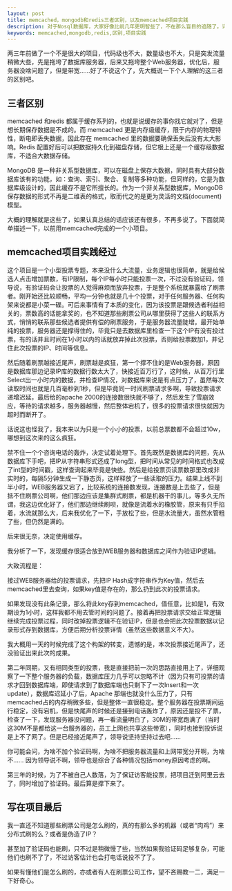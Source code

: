 ```yaml
---
layout: post
title: memcached，mongodb和redis三者区别，以及memcached项目实践
description: 对于Nosql数据库，大家好像比前几年更明智些了，不在那么盲目的追随了。详细阅读了一些介绍性的文字，此处记录一下这几个软件的区别，同时分享一个前两年做的一个用到memcached的构架。
keywords: memcached,mongodb,redis,区别,项目实践
---
```


两三年前做了一个不是很大的项目，代码级也不大，数量级也不大，只是突发流量稍微大些，先是拖垮了数据库服务器，后来又拖垮整个Web服务器，优化后，服务器没啥问题了，但是带宽……好了不说这个了，先大概说一下个人理解的这三者的区别吧。


## 三者区别 

memcached 和redis 都属于缓存系列的，也就是说缓存的事你找它就对了，但是想长期保存数据是不成的。而 memcached 更是内存级缓存，限于内存的物理特性，断电即丢失数据，因此存在 memcached 里的数据要确保丢失后没有太大影响。Redis 配置好后可以把数据持久化到磁盘存储，但它根上还是一个缓存级数据库，不适合大数据存储。

MongoDB 是一种非关系型数据库，可以在磁盘上保存大数据，同时具有大部分数据库该有的功能，如：查询、索引、聚合、复制等多种功能，但同样的，它是为数据库级设计的，因此缓存不是它所擅长的。作为一个非关系型数据库，MongoDB保存数据的形式不再是二维表的格式，取而代之的是更为灵活的文档(document)模型。

大概的理解就是这些了，如果认真总结的话应该还有很多，不再多说了。下面就简单描述一下，以前用memcached完成的一个小项目。


## memcached项目实践经过

这个项目是一个小型投票专题，本来没什么大流量，业务逻辑也很简单，就是给候选人点击增加票数，有IP限制，每个IP每小时只能投票一次，不过没有验证码，领导说，有验证码会让投票的人觉得麻烦而放弃投票，于是整个系统就暴露给了刷票者。刚开始还比较顺畅，平均一分钟也就是几十个投票，对于任何服务器、任何构架来说都是小菜一碟。可后来事情有了本质的变化，因为该投票是跟候选者利益相关的，票数高的话能拿奖的，也不知道那些刷票公司从哪里获得了这些人的联系方式，悄悄的联系那些候选者提供有偿的刷票服务，于是服务器流量陡增。最开始单纯的投票，服务器还是撑得住的，毕竟只是去数据库里检查一下这个IP有没有投过票，有的话并且时间在1小时以内的话就放弃掉此次投票，否则给投票数加1，并记住此次投票的IP、时间等信息。

然后随着刷票越接近尾声，刷票越是疯狂，第一个撑不住的是Web服务器，原因是数据库那边记录IP库的数据行数太大了，快接近百万行了，这时候，从百万行里Select出一小时内的数据，并检查IP情况，对数据库来说是有点压力了，虽然每次读取时间也就是几百毫秒到1秒，但是毕竟同一时间刷票请求多啊，导致投票请求递增迟延，最后给的apache 2000的连接数很快就不够了，然后发生了雪崩效应，等待的请求越多，服务器越慢，然后整体宕机了，很多的投票请求很快就因为超时而断开了。

话说这也怪我了，我本来以为只是一个小小的投票，以前总票数都不会超过10w，哪想到这次来的这么疯狂。

禁不住一个个咨询电话的轰炸，决定试着处理下。首先既然是数据库的问题，先从数据库下手吧，把IP从字符串形式还成了long型，把时间从常见的时间格式也改成了int型的时间戳，这样查询起来毕竟是快些。然后是给投票页读票数那里改成非实时的，每隔5分钟生成一下静态页，这样释放了一些读取的压力。结果上线不到半小时，WEB服务器又宕了，比较系统的连接数发现，连接数是上去些了，但是抵不住刷票公司啊，他们那边应该是集群式刷票，都是机器干的事儿，等多久无所谓，我这边优化好了，他们那边继续刷呗，就像是流着水的橡胶管，原来有只手掐着，水流就那么大，后来我优化了一下，手放松了些，但是水流量大，虽然水管粗了些，但仍然是满的。

后来很无奈，决定使用缓存。

我分析了一下，发现缓存很适合放到WEB服务器和数据库之间作为验证IP逻辑。

大致流程是：

接过WEB服务器给的投票请求，先把IP Hash成字符串作为Key值，然后去memcached里去查询，如果key值是存在的，那么扔到此次的投票请求。

如果发现没有此条记录，那么将此key存到memcached，值任意，比如是1，有效期设为1小时，这样我都不用去管时间的问题了。接着再把投票请求交给正常逻辑继续完成投票过程，同时改掉投票逻辑不在验证IP，但是也会把此次投票数据以记录形式存到数据库，方便后期分析投票详情（虽然这些数据意义不大）。

我大概用一天的时候完成了这个构架的转变，遗憾的是，本次投票接近尾声了，还没验证出来此次的成果。

第二年同期，又有相同类型的投票，我是直接把前一次的思路直接用上了，详细观察了一下整个服务器的负载，数据库压力几乎可以忽略不计（因为只有可投票的请求才回到数据库端，即使请求到了数据库端也只剩下了一次Insert和一次update），数据库迟延小了后，Apache 那端也就没什么压力了，只有memcached占的内存稍微多些，但是整体一直很稳定。整个服务器在投票期间运行稳定，没有宕机，但是快尾声的时候还是接到电话轰炸了，原因还是投不了票，检查了一下，发现服务器没问题，再一看流量明白了，30M的带宽跑满了（当时这30M不是都给这一台服务器的，员工上网也共享这些带宽），同时也接到投诉说是上不了网了。但是已经接近尾声了，领导说坚持坚持过去吧……

你可能会问，为啥不加个验证码啊，为啥不把服务器流量和上网带宽分开啊，为啥不…… 因为领导说不啊，领导也是综合了各种情况包括money原因考虑的啊。

第三年的时候，为了不被自己人数落，为了保证访客能投票，把项目迁到阿里云去了，同时增加了验证码。最后算是撑下来了。

## 写在项目最后

我一直还不知道那些刷票公司是怎么刷的，真的有那么多的机器（或者“肉鸡”）来分布式刷的么？或者是伪造了IP？

甚至加了验证码也能刷，只不过是稍微慢了些，当然如果我验证码足够复杂，可能他们也刷不了了，不过访客估计也会打电话说投不了了。

如果有懂他们是怎么刷的，亦或者有人在刷票公司工作，望不吝赐教一二，满足一下好奇心。 